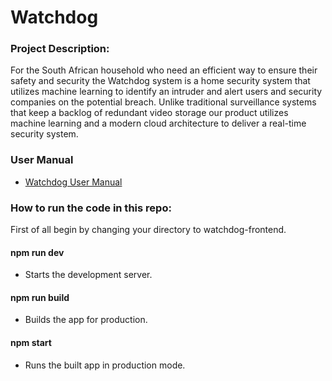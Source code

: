 # Watchdog


### Project Description:

For the South African household who need an efficient way to ensure their safety and security the Watchdog system is a home security system that utilizes machine 
learning to identify an intruder and alert users and security companies on the potential breach. Unlike traditional surveillance systems that keep a backlog of 
redundant video storage our product utilizes machine learning and a modern cloud architecture to deliver a real-time security system.


### User Manual
- [Watchdog User Manual](https://drive.google.com/file/d/1gu36_44IbnKeGjC61VaDXLu3mLKEqTvr/view?usp=sharing)


### How to run the code in this repo:

First of all begin by changing your directory to watchdog-frontend.
    
    
#### npm run dev
- Starts the development server.


#### npm run build
- Builds the app for production.


#### npm start
- Runs the built app in production mode.
